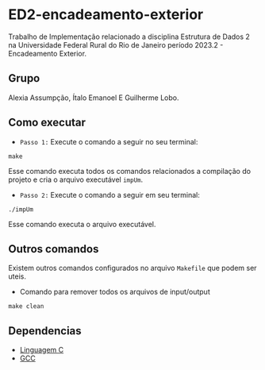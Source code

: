 # ED2-encadeamento-exterior
Trabalho de Implementação relacionado a disciplina Estrutura de Dados 2 na Universidade Federal Rural do Rio de Janeiro período 2023.2 - Encadeamento Exterior.

## Grupo
Alexia Assumpção, Ítalo Emanoel E Guilherme Lobo.

## Como executar
- `Passo 1:` Execute o comando a seguir no seu terminal:
```
make
```
Esse comando executa todos os comandos relacionados a compilação do projeto e cria o arquivo executável `impUm`.

- `Passo 2:` Execute o comando a seguir em seu terminal:
```
./impUm
```
Esse comando executa o arquivo executável.

## Outros comandos
Existem outros comandos configurados no arquivo `Makefile` que podem ser uteis.
- Comando para remover todos os arquivos de input/output
```
make clean
```

## Dependencias
- [Linguagem C](https://www.freecodecamp.org/portuguese/news/o-manual-do-iniciante-em-c-aprenda-o-basico-sobre-a-linguagem-de-programacao-c-em-apenas-algumas-horas/)
- [GCC](https://edisciplinas.usp.br/mod/book/view.php?id=4642812#:~:text=Instala%C3%A7%C3%A3o%20do%20compilador%20%28GCC%20%2F%20MinGW%29%201%201.1,Online%20...%207%20Bibliografia%20para%20este%20cap%C3%ADtulo%20)

